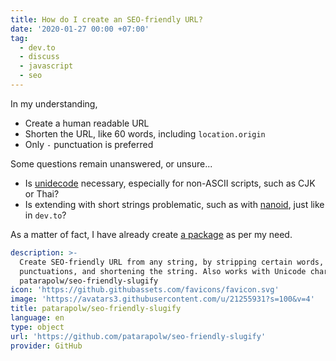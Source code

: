 ```yaml
---
title: How do I create an SEO-friendly URL?
date: '2020-01-27 00:00 +07:00'
tag:
  - dev.to
  - discuss
  - javascript
  - seo
---
```


In my understanding,

- Create a human readable URL
- Shorten the URL, like 60 words, including `location.origin`
- Only `-` punctuation is preferred

<!-- excerpt_separator -->

Some questions remain unanswered, or unsure...

- Is [unidecode](https://www.npmjs.com/package/unidecode-plus) necessary, especially for non-ASCII scripts, such as CJK or Thai?
- Is extending with short strings problematic, such as with [nanoid](https://github.com/ai/nanoid), just like in `dev.to`?

As a matter of fact, I have already create [a package](https://www.npmjs.com/package/seo-friendly-slugify) as per my need.

```yaml link
description: >-
  Create SEO-friendly URL from any string, by stripping certain words, replacing
  punctuations, and shortening the string. Also works with Unicode characters. -
  patarapolw/seo-friendly-slugify
icon: 'https://github.githubassets.com/favicons/favicon.svg'
image: 'https://avatars3.githubusercontent.com/u/21255931?s=100&v=4'
title: patarapolw/seo-friendly-slugify
language: en
type: object
url: 'https://github.com/patarapolw/seo-friendly-slugify'
provider: GitHub
```
